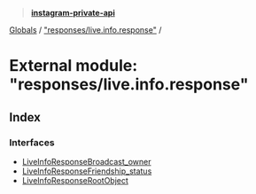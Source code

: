 > **[instagram-private-api](../README.md)**

[Globals](../README.md) / ["responses/live.info.response"](_responses_live_info_response_.md) /

# External module: "responses/live.info.response"

## Index

### Interfaces

* [LiveInfoResponseBroadcast_owner](../interfaces/_responses_live_info_response_.liveinforesponsebroadcast_owner.md)
* [LiveInfoResponseFriendship_status](../interfaces/_responses_live_info_response_.liveinforesponsefriendship_status.md)
* [LiveInfoResponseRootObject](../interfaces/_responses_live_info_response_.liveinforesponserootobject.md)